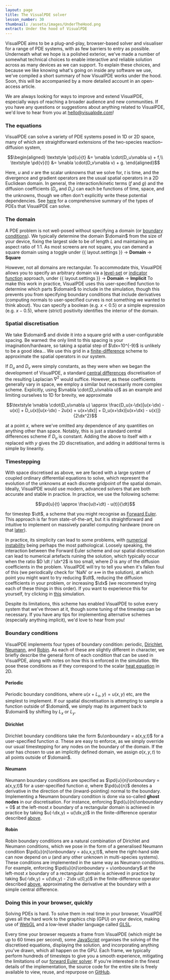 ```yaml
---
layout: page
title: The VisualPDE solver
lesson_number: 30
thumbnail: /assets/images/UnderTheHood.png
extract: Under the hood of VisualPDE
---
```


VisualPDE aims to be a plug-and-play, browser-based solver and visualiser for a range of PDE systems, with as few barriers to entry as possible. Underneath what we hope is a polished exterior, we've made a number of somewhat technical choices to enable interactive and reliable solution across as many devices as we can support. To explain these choices, and because we like knowing what's going on inside any software we use, we've compiled a short summary of how VisualPDE works under the hood. Soon, this will be accompanied by a more detailed account in an open-access article.

We are always looking for ways to improve and extend VisualPDE, especially ways of reaching a broader audience and new communities. If you have any questions or suggestions about anything related to VisualPDE, we'd love to hear from you at [hello@visualpde.com](mailto:hello@visualpde.com)!

### The equations <a id='equations'>
VisualPDE can solve a variety of PDE systems posed in 1D or 2D space, many of which are straightforward extensions of the two-species reaction–diffusion system,

$$\begin{aligned}
    \textstyle \pd{u}{t} &= \vnabla \cdot(D_u\vnabla u) + f,\\
    \textstyle \pd{v}{t} &= \vnabla \cdot(D_v\vnabla v) + g.
\end{aligned}$$

Here, $u$ and $v$ are the scalar unknowns that we solve for, $t$ is time, and the divergence and gradient operators are the usual spatial operators in a 2D Euclidean domain. In general, the interaction/kinetic terms ($f$ and $g$) and the diffusion coefficients ($D_u$ and $D_v$) can each be functions of time, space, and the unknowns, though we often don't explicitly write these potential dependencies. See [here](what-can-visualpde-solve) for a comprehensive summary of the types of PDEs that VisualPDE can solve.

### The domain <a id='domain'>
A PDE problem is not well-posed without specifying a domain (or [boundary conditions](#boundary-conditions)). We typically determine the domain $\domain$ from the size of your device, fixing the largest side to be of length $L$ and maintaining an aspect ratio of 1:1. As most screens are not square, you can demand a square domain using a toggle under <span class='click_sequence'>{{ layout.settings }} → **Domain** → **Square**</span>

However, not all domains are rectangular. To accommodate this, VisualPDE allows you to specify an arbitrary domain via a [level-set](https://en.wikipedia.org/wiki/Level-set_method) or [indicator function](https://en.wikipedia.org/wiki/Indicator_function) approach, under <span class='click_sequence'>{{ layout.settings }} → **Domain** → **Implicit**</span> To make this work in practice, VisualPDE uses this user-specified function to determine which parts $\domain$ to include in the simulation, though this prevents you from specifying boundary conditions that include derivatives (computing normals to user-specified curves is not something we wanted to think about). You can specify a boolean (e.g. $x<0.5$) or a simple expression (e.g. $x-0.5$), where (strict) positivity identifies the interior of the domain.

### Spatial discretisation <a id='spatial-discretisation'>
We take $\domain$ and divide it into a square grid with a user-configurable spacing. Be warned: the only limit to this spacing is your imagination/hardware, so taking a spatial step of $\dx=10^{-9}$ is unlikely to be a good idea... We use this grid in a [finite-difference](https://en.wikipedia.org/wiki/Finite_difference_method) scheme to approximate the spatial operators in our system.

If $D_u$ and $D_v$ were simply constants, as they were when we began the development of VisualPDE, a standard [central differences](https://en.wikipedia.org/wiki/Discrete_Laplace_operator) discretisation of the resulting Laplacian $\nabla^2$ would suffice. However, as these coefficients generally vary in space, we employ a similar but necessarily more complex scheme. Explicitly, using $\vnabla \cdot(D_u\vnabla u)$ as an example and limiting ourselves to 1D for brevity, we approximate

$$\textstyle \vnabla \cdot(D_u\vnabla u) \approx \frac{D_u(x-\dx)[u(x-\dx) - u(x)] + D_u(x)[u(x-\dx) - 2u(x) + u(x+\dx)] + D_u(x+\dx)[u(x+\dx) - u(x)]}{2\dx^2}$$

at a point $x$, where we've omitted any dependence of any quantities on anything other than space. Notably, this is just a standard central differences scheme if $D_u$ is constant. Adding the above to itself with $x$ replaced with $y$ gives the 2D discretisation, and adding in additional terms is simple by linearity.

### Timestepping <a id='timestepping'>
With space discretised as above, we are faced with a large system of coupled ordinary differential equations to solve, which represent the evolution of the unknowns at each discrete gridpoint of the spatial domain. Ideally, VisualPDE would use modern, advanced solvers that are both accurate and stable in practice. In practice, we use the following scheme:

$$\pd{u}{t} \approx \frac{u(t+\dt) - u(t)}{\dt}$$

for timestep $\dt$, a scheme that you might recognise as [Forward Euler](https://en.wikipedia.org/wiki/Euler_method). This approach is far from state-of-the-art, but it is straightforward and intuitive to implement on massively parallel computing hardware (more on that [later](#browser)). 

In practice, its simplicity can lead to some problems, with [numerical instability](https://en.wikipedia.org/wiki/Euler_method#Numerical_stability) being perhaps the most pathological. Loosely speaking, the interaction between the Forward Euler scheme and our spatial discretisation can lead to numerical artefacts ruining the solution, which typically occur when the ratio $D \dt / \dx^2$ is too small, where $D$ is any of the diffusion coefficients in the problem. VisualPDE will try to tell you when it's fallen foul of this (we periodically check for 'NaN' or $\pm\infty$ in the solution), at which point you might want to try reducing $\dt$, reducing the diffusion coefficients in your problem, or increasing $\dx$ (we recommend trying each of these things in this order). If you want to experience this for yourself, try clicking in [this](/sim/?preset=unstableHeatEquation) simulation.

Despite its limitations, this scheme has enabled VisualPDE to solve every system that we've thrown at it, though some tuning of the timestep can be necessary. If you have any tips for implementing alternative schemes (especially anything implicit), we'd love to hear from you!

### Boundary conditions <a id='boundary-conditions'>
VisualPDE implements four types of boundary condition: periodic, [Dirichlet](https://en.wikipedia.org/wiki/Dirichlet_boundary_condition), [Neumann](https://en.wikipedia.org/wiki/Neumann_boundary_condition), and [Robin](https://en.wikipedia.org/wiki/Robin_boundary_condition). As each of these are slightly different in character, we briefly describe the general form of each condition that can be used in VisualPDE, along with notes on how this is enforced in the simulation. We pose these conditions as if they correspond to the scalar [heat equation](/_basic-pdes/heat-equation) in 2D.

#### Periodic
Periodic boundary conditions, where $u(x+L_x,y)=u(x,y)$ etc, are the simplest to implement. If our spatial discretisation is attempting to sample a function outside of $\domain$, we simply map its argument back to $\domain$ by shifting by $L_x$ or $L_y$.

#### Dirichlet
Dirichlet boundary conditions take the form $u\onboundary = a(x,y,t)$ for a user-specified function $a$. These are easy to enforce, as we simply override our usual timestepping for any nodes on the boundary of the domain. If the user has chosen to use an implicitly defined domain, we assign $a(x,y,t)$ to all points outside of $\domain$.

#### Neumann
Neumann boundary conditions are specified as $\pd{u}{n}\onboundary = a(x,y,t)$ for a user-specified function $a$, where $\pd{u}{n}$ denotes a derivative in the direction of the (inward-pointing) normal to the boundary. Implementing a Neumann boundary condition is done via so-called **ghost nodes** in our discretisation. For instance, enforcing $\pd{u}{n}\onboundary = 0$ at the left-most $x$ boundary of a rectangular domain is achieved in practice by taking $u(-\dx,y) = u(\dx,y)$ in the finite-difference operator described [above](#spatial-discretisation).

#### Robin
Robin boundary conditions are a natural combination of Dirichlet and Neumann conditions, which we pose in the form of a generalised Neumann condition $\pd{u}{n}\onboundary = a(u,x,y,t)$, where the right-hand side can now depend on $u$ (and any other unknown in multi-species systems). These conditions are implemented in the same way as Neumann conditions. For example, enforcing $\pd{u}{n}\onboundary = u\onboundary$ at the left-most $x$ boundary of a rectangular domain is achieved in practice by taking $u(-\dx,y) = u(\dx,y) - 2\dx u(0,y)$ in the finite-difference operator described [above](#spatial-discretisation), approximating the derivative at the boundary with a simple central difference.

### Doing this in your browser, quickly <a id='browser'>
Solving PDEs is hard. To solve them in real time in your browser, VisualPDE gives all the hard work to the graphics chip (GPU) on your device, making use of [WebGL](https://en.wikipedia.org/wiki/WebGL) and a low-level shader language called [GLSL](https://en.wikipedia.org/wiki/OpenGL_Shading_Language).

Every time your browser requests a frame from VisualPDE (which might be up to 60 times per second), some [JavaScript](https://en.wikipedia.org/wiki/JavaScript) organises the solving of the discretised equations, displaying the solution, and incorporating anything you've drawn, which all happen on the GPU. Each frame, we typically perform hundreds of timesteps to give you a smooth experience, mitigating the limitations of our [forward Euler solver](#timestepping). If you're interested in the finest details of the implementation, the source code for the entire site is freely available to view, reuse, and repurpose on [GitHub](https://github.com/Pecnut/visual-pde).